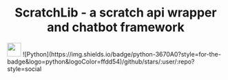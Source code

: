 <h1 align="center">ScratchLib - a scratch api wrapper and chatbot framework</h1>
<img src="https://github.com/blackcater/blackcater/raw/main/images/Hi.gif" height="32"/></h1>
![Python](https://img.shields.io/badge/python-3670A0?style=for-the-badge&logo=python&logoColor=ffdd54)/github/stars/:user/:repo?style=social
